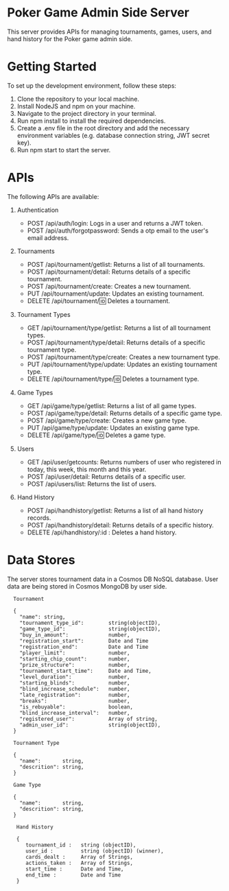 # Poker Game Admin Side Server

This server provides APIs for managing tournaments, games, users, and hand history for the Poker game admin side.

# Getting Started

To set up the development environment, follow these steps:

1. Clone the repository to your local machine.
2. Install NodeJS and npm on your machine.
3. Navigate to the project directory in your terminal.
4. Run npm install to install the required dependencies.
5. Create a .env file in the root directory and add the necessary environment variables (e.g. database connection string, JWT secret key).
6. Run npm start to start the server.

# APIs

The following APIs are available:

1. Authentication

   - POST /api/auth/login: Logs in a user and returns a JWT token.
   - POST /api/auth/forgotpassword: Sends a otp email to the user's email address.

2. Tournaments

   - POST /api/tournament/getlist: Returns a list of all tournaments.
   - POST /api/tournament/detail: Returns details of a specific tournament.
   - POST /api/tournament/create: Creates a new tournament.
   - PUT /api/tournament/update: Updates an existing tournament.
   - DELETE /api/tournament/:id: Deletes a tournament.

3. Tournament Types

   - GET /api/tournament/type/getlist: Returns a list of all tournament types.
   - POST /api/tournament/type/detail: Returns details of a specific tournament type.
   - POST /api/tournament/type/create: Creates a new tournament type.
   - PUT /api/tournament/type/update: Updates an existing tournament type.
   - DELETE /api/tournament/type/:id: Deletes a tournament type.

4. Game Types

   - GET /api/game/type/getlist: Returns a list of all game types.
   - POST /api/game/type/detail: Returns details of a specific game type.
   - POST /api/game/type/create: Creates a new game type.
   - PUT /api/game/type/update: Updates an existing game type.
   - DELETE /api/game/type/:id: Deletes a game type.

5. Users

   - GET /api/user/getcounts: Returns numbers of user who registered in today, this week, this month and this year.
   - POST /api/user/detail: Returns details of a specific user.
   - POST /api/users/list: Returns the list of users.

6. Hand History
   - POST /api/handhistory/getlist: Returns a list of all hand history records.
   - POST /api/handhistory/detail: Returns details of a specific history.
   - DELETE /api/handhistory/:id : Deletes a hand history.

# Data Stores

The server stores tournament data in a Cosmos DB NoSQL database. User data are being stored in Cosmos MongoDB by user side.

```
  Tournament

  {
    "name": string,
    "tournament_type_id":        string(objectID),
    "game_type_id":              string(objectID),
    "buy_in_amount":             number,
    "registration_start":        Date and Time
    "registration_end":          Date and Time
    "player_limit":              number,
    "starting_chip_count":       number,
    "prize_structure":           number,
    "tournament_start_time":     Date and Time,
    "level_duration":            number,
    "starting_blinds":           number,
    "blind_increase_schedule":   number,
    "late_registration":         number,
    "breaks":                    number,
    "is_rebuyable":              boolean,
    "blind_increase_interval":   number,
    "registered_user":           Array of string,
    "admin_user_id":             string(objectID),
  }
```

```
  Tournament Type

  {
    "name":       string,
    "descrition": string,
  }
```

```
  Game Type

  {
    "name":       string,
    "descrition": string,
  }
```

```
   Hand History

   {
      tournament_id :   string (objectID),
      user_id :         string (objectID) (winner),
      cards_dealt :     Array of Strings,
      actions_taken :   Array of Strings,
      start_time :      Date and Time,
      end_time :        Date and Time
   }
```
